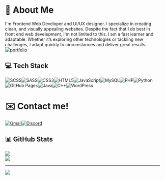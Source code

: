 
# 🚀 About Me
I'm Frontend Web Developer and UI/UX designer.
I specialize in creating clean, and visually appealing websites. Despite the fact that I do best in front end web develepment, I'm not limited to this. I am a fast learner and adaptable. Whether it’s exploring other technologies or tackling new challenges, I adapt quickly to circumstances and deliver great results.<br/>
[![portfolio](https://img.shields.io/badge/my_portfolio-000?style=for-the-badge&logo=ko-fi&logoColor=white)](https://www.klemensowicz.pl)


## 💻 Tech Stack
![SCSS](https://img.shields.io/badge/SCSS-CC6699?logo=sass&logoColor=white&style=flat)![SASS](https://img.shields.io/badge/SASS-CC6699?logo=sass&logoColor=white&style=flat)![CSS3](https://img.shields.io/badge/CSS3-1572B6?logo=css3&logoColor=white&style=flat)![HTML5](https://img.shields.io/badge/HTML5-E34F26?logo=html5&logoColor=white&style=flat)![JavaScript](https://img.shields.io/badge/JavaScript-323330?logo=javascript&logoColor=F7DF1E&style=flat)![MySQL](https://img.shields.io/badge/MySQL-00000F?logo=mysql&logoColor=white&style=flat)![PHP](https://img.shields.io/badge/PHP-777BB4?logo=php&logoColor=white&style=flat)![Python](https://img.shields.io/badge/Python-3776AB?logo=python&logoColor=white&style=flat)![GitHub Pages](https://img.shields.io/badge/GitHub%20Pages-222222?logo=githubpages&logoColor=white&style=flat)![Java](https://img.shields.io/badge/Java-ED8B00?logo=openjdk&logoColor=white&style=flat)![C++](https://img.shields.io/badge/C++-00599C?logo=c%2B%2B&logoColor=white&style=flat)![WordPress](https://img.shields.io/badge/WordPress-21759B?logo=wordpress&logoColor=white&style=flat)


# ✉️ Contact me!
[![Gmail](https://img.shields.io/badge/Gmail-D14836?logo=gmail&logoColor=white&style=flat)](mailto:maksklemensowicz@gmail.com)[![Discord](https://img.shields.io/badge/Discord-maksesowicz-5865F2?logo=discord&logoColor=white&style=flat)](https://discord.com/users/778330114009464852)

## 📊 GitHub Stats
![](https://github-readme-streak-stats.herokuapp.com/?user=m4kses0wicz&theme=dark&hide_border=false)<br/>
![](https://github-readme-stats.vercel.app/api/top-langs/?username=m4kses0wicz&theme=dark&hide_border=false&include_all_commits=true&count_private=true&layout=compact)

---
[![](https://visitcount.itsvg.in/api?id=m4kses0wicz&icon=0&color=0)](https://visitcount.itsvg.in)
